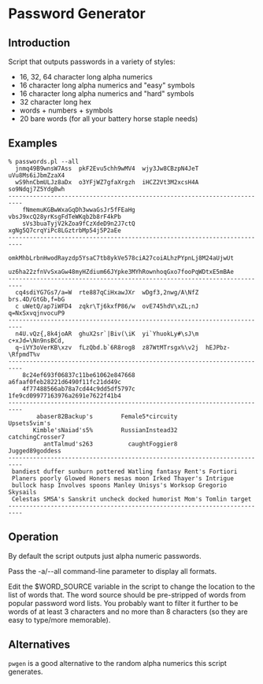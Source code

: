 # Password Generator

## Introduction

Script that outputs passwords in a variety of styles:
* 16, 32, 64 character long alpha numerics
* 16 character long alpha numerics and "easy" symbols
* 16 character long alpha numerics and "hard" symbols
* 32 character long hex
* words + numbers + symbols
* 20 bare words (for all your battery horse staple needs)

## Examples

    % passwords.pl --all
      jnmq49B9wnsW7Ass  pkF2Evu5chh9wMV4  wjy3Jw8CBzpN4JeT  uVu8Ms6iJbmZzaX4
      wS9hnCbmULJz8aDx  o3YFjWZ7gfaXrgzh  iHCZ2Vt3M2xcsH4A  so9Ndqj7Z5YdgBwh
    --------------------------------------------------------------------------
        fNmemuKGBwWxaGqDh3wwaGsJr5fFEaHg    vbsJ9xcQ28yrKsgFdTeWKqb2b8rF4kPb
        sVs3buaTyjV2kZoa9fCzXdeD9n2J7ctQ    xgNg5Q7crqYiPc8LGztrbMp54j5P2aEe
    --------------------------------------------------------------------------
            omkMhbLrbnHwodRayzdp5YsaC7tb8ykVe578ciA27coiALhzPYpnLj8M24aUjwUt
            uz6ha22zfnVvSxaGw48myHZdium66JYpke3MYhRownhoqGxo7fooPqWDtxE5mBAe
    --------------------------------------------------------------------------
      cq4sdiYG7Gs7/a=W  rte887qCiHxawJXr  wDgf3,2nwg/A\NfZ  brs.4D/GtGb,f=bG
      c uWetQ/ap7iWFD4  zqkr\Tj6kxfP86/w  ovE745hdV\xZL;nJ  q=NxSxvqjnvocuP9
    --------------------------------------------------------------------------
      n4U.vQz{,8k4joAR  ghuX2sr`|Biv(\iK  yi`YhuokLy#\sJ\m  c+xJd=\Nn9nsBCd,
      q~iVY3oVerKB\xzv  fLzQbd.b`6R8rog8  z87WtMTrsgx%\v2j  hEJPbz-\RfpmdT%v
    --------------------------------------------------------------------------
        8c24ef693f06837c11be61062e847668    a6faaf0feb28221d6490f11fc21dd49c
        4f77488566ab78a7cd44c9dd5df5797c    1fe9cd09977163976a2691e7622f41b4
    --------------------------------------------------------------------------
            abaser82Backup's        Female5*circuity            Upsets5vim's
           Kimble'sNaiad's5%        RussianInstead32        catchingCrosser7
              antTalmud's263          caughtFoggier8         Jugged89goddess
    --------------------------------------------------------------------------
     bandiest duffer sunburn pottered Watling fantasy Rent's Fortiori
     Planers poorly Glowed Honers mesas moon Irked Thayer's Intrigue
     bullock hasp Involves spoons Manley Unisys's Worksop Gregorio Skysails
     Celestas SMSA's Sanskrit uncheck docked humorist Mom's Tomlin target
    --------------------------------------------------------------------------

## Operation

By default the script outputs just alpha numeric passwords.

Pass the -a/--all command-line parameter to display all formats.

Edit the $WORD_SOURCE variable in the script to change the location to the list
of words that. The word source should be pre-stripped of words from popular
password word lists. You probably want to filter it further to be words of at
least 3 characters and no more than 8 characters (so they are easy to type/more
memorable).

## Alternatives

`pwgen` is a good alternative to the random alpha numerics this script
generates.
